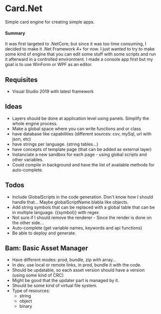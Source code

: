 # Card.Net

Simple card engine for creating simple apps.

#### Summary

It was first targeted to .NetCore; but since it was too time consuming, I decided to make it .Net Framework 4+ for now.
I just wanted to try to make some kind of engine that you can edit some stuff with some scripts and
run it afterward in a controlled environment. I made a console app first but my goal is to use WinForm or WPF
as an editor.

## Requisites

- Visual Studio 2019 with latest framework

## Ideas

- Layers should be done at application level using panels. Simplify the whole engine process.
- Make a global space where you can write functions and or class
- have database like capabilities (different sources: csv, mySql, url with json, etc)
- have strings per language. (string tables...)
- have concepts of template page (that can be added as external layer)
- Instanciate a new sandbox for each page - using global scripts and other variables.
- Could compile in background and have the list of available methods for auto-complete.

## Todos

- Include GlobalScripts in the code generation. Don't know how I should handle that... Maybe globalScriptName.blabla like objects.
- Add string symbols that can be replaced with a global table that can be in multiple language. {{symbol}} with regex
- Not sure if I should remove the renderer - Since the render is done on the other side...
- Auto-complete (get variable names, keywords and api functions)
- Be able to deploy and generate.

## Bam: Basic Asset Manager
* Have different modes: prod, bundle, zip with array...
* In dev, use local or remote links, in prod, bundle it with the code.
* Should be updatable, so each asset version should have a version (using some kind of CRC)
* Might be good that the updater part is managed by it.
* Should be some kind of virtual file system.
* Type of resources: 
  * string
  * object
  * binary